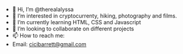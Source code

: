 - 👋 Hi, I’m @therealalyssa
- 👀 I’m interested in cryptocurrenty, hiking, photography and films.
- 🌱 I’m currently learning HTML, CSS and Javascript
- 💞️ I’m looking to collaborate on different projects
- 📫 How to reach me:
- Email: cicibarrett@gmail.com

<!---
therealalyssa/therealalyssa is a ✨ special ✨ repository because its `README.md` (this file) appears on your GitHub profile.
You can click the Preview link to take a look at your changes.
--->
